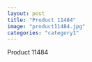 ```yaml
---
layout: post
title: "Product 11484"
image: "product11484.jpg"
categories: "category1"
---
```

Product 11484
